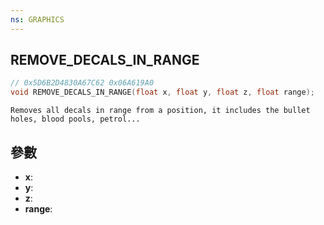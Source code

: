 ```yaml
---
ns: GRAPHICS
---
```

## REMOVE_DECALS_IN_RANGE

```c
// 0x5D6B2D4830A67C62 0x06A619A0
void REMOVE_DECALS_IN_RANGE(float x, float y, float z, float range);
```

```
Removes all decals in range from a position, it includes the bullet holes, blood pools, petrol...  
```

## 參數
* **x**: 
* **y**: 
* **z**: 
* **range**: 

